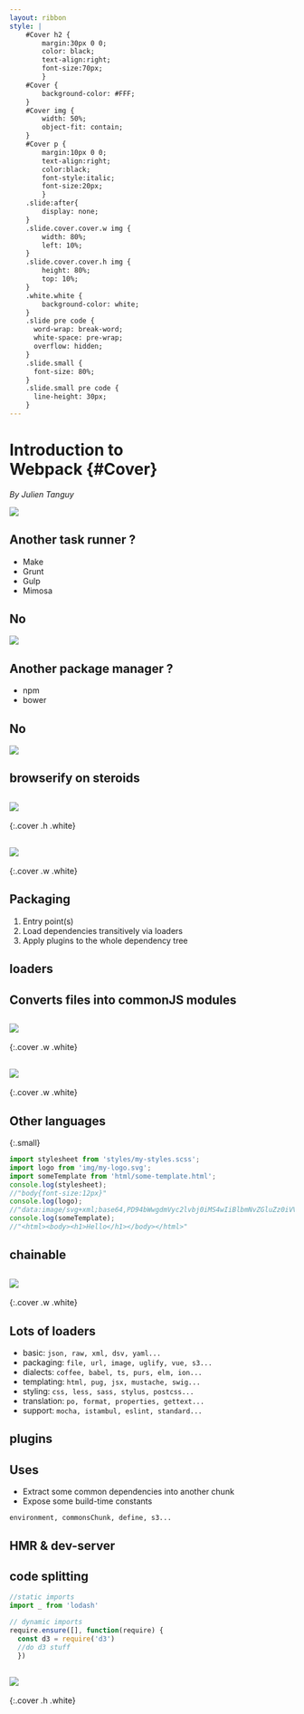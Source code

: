 ```yaml
---
layout: ribbon
style: |
    #Cover h2 {
        margin:30px 0 0;
        color: black;
        text-align:right;
        font-size:70px;
        }
    #Cover {
        background-color: #FFF;
    }
    #Cover img {
        width: 50%;
        object-fit: contain;
    }
    #Cover p {
        margin:10px 0 0;
        text-align:right;
        color:black;
        font-style:italic;
        font-size:20px;
        }
    .slide:after{
        display: none;
    }
    .slide.cover.cover.w img {
        width: 80%;
        left: 10%;
    }
    .slide.cover.cover.h img {
        height: 80%;
        top: 10%;
    }
    .white.white {
        background-color: white;
    }
    .slide pre code {
      word-wrap: break-word;
      white-space: pre-wrap;
      overflow: hidden;
    }
    .slide.small {
      font-size: 80%;
    }
    .slide.small pre code {
      line-height: 30px;
    }
---
```


# Introduction to<br/> Webpack {#Cover}

*By Julien Tanguy*

![](pictures/webpack-logo.png)
<!-- logo from http://webpack.github.io/docs -->


## Another task runner ?

- Make
- Grunt
- Gulp
- Mimosa


## **No**

![](pictures/no-meme.png)
<!-- picture from http://knowyourmeme.com/ -->

## Another package manager ?

- npm
- bower

## **No**

![](pictures/no-meme.png)
<!-- picture from http://knowyourmeme.com/ -->

## **browserify on steroids**

## ![](pictures/webpack-logo.png)
{:.cover .h .white}

## ![](pictures/how-it-works.png)
{:.cover .w .white}


## Packaging

1. Entry point(s)
2. Load dependencies transitively via loaders
3. Apply plugins to the whole dependency tree


## **loaders**

## **Converts files into commonJS modules**

## ![](pictures/babel-loader.png)
{:.cover .w .white}

## ![](pictures/json-loader.png)
{:.cover .w .white}

## Other languages
{:.small}

~~~javascript
import stylesheet from 'styles/my-styles.scss';
import logo from 'img/my-logo.svg';
import someTemplate from 'html/some-template.html';
console.log(stylesheet);
//"body{font-size:12px}"
console.log(logo);
//"data:image/svg+xml;base64,PD94bWwgdmVyc2lvbj0iMS4wIiBlbmNvZGluZz0iVVRGLTgiIHN0YW5kYWxvbmU9Im5[...]"
console.log(someTemplate);
//"<html><body><h1>Hello</h1></body></html>"
~~~

## **chainable**

## ![](pictures/yaml-loader.png)
{:.cover .w .white}


## Lots of loaders

- basic: `json, raw, xml, dsv, yaml...`
- packaging: `file, url, image, uglify, vue, s3...`
- dialects: `coffee, babel, ts, purs, elm, ion...`
- templating: `html, pug, jsx, mustache, swig...`
- styling: `css, less, sass, stylus, postcss...`
- translation: `po, format, properties, gettext...`
- support: `mocha, istambul, eslint, standard...`


## **plugins**

## Uses


- Extract some common dependencies into another chunk
- Expose some build-time constants

`environment, commonsChunk, define, s3...`

## **HMR & dev-server**

## code splitting

~~~javascript
//static imports
import _ from 'lodash'

// dynamic imports
require.ensure([], function(require) {
  const d3 = require('d3')
  //do d3 stuff
  })
~~~

## ![](pictures/webpack-logo.png)
{:.cover .h .white}

